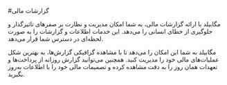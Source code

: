 #گزارشات مالی

مگابیلد با ارائه گزارشات مالی، به شما امکان مدیریت و نظارت بر صفرهای تاثیرگذار و جلوگیری از خطای انسانی را می‌دهد. این خدمات اطلاعات و گزارشات را به صورت لحظه‌ای در دسترس شما قرار می‌دهد.

مگابیلد به شما این امکان را می‌دهد تا با مشاهده گرافیکی گزارش‌ها، به بهترین شکل عملیات‌های مالی خود را مدیریت کنید. همچنین می‌توانید گزارش روزانه از پرداخت‌ها و تعهدات همان روز را به دقت مشاهده کرده و تصمیمات مالی خود را با اطلاعات به‌روز بگیرید.
